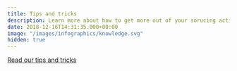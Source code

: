 ```yaml
---
title: Tips and tricks
description: Learn more about how to get more out of your sorucing activities through tips and actual cases 
date: 2018-12-16T14:31:35.000+00:00
image: "/images/infographics/knowledge.svg"
hidden: true
---
```


<a href="/blogg/innsikt/" class="btn btn-primary green btn-lg">Read our tips and tricks</a>